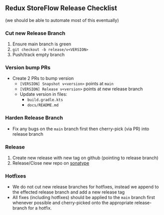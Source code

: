 ## Redux StoreFlow Release Checklist

(we should be able to automate most of this eventually)

### Cut new Release Branch

1. Ensure main branch is green
2. `git checkout -b release/v<VERSION>`
3. Push/track empty branch

### Version bump PRs

- Create 2 PRs to bump version
    - `[VERSION] Snapshot v<version>` points at `main`
    - `[VERSION] Release v<version>` points at new release branch
    - Update version in files:
        - `build.gradle.kts`
        - `docs/README.md`

### Harden Release Branch

- Fix any bugs on the `main` branch first then cherry-pick (via PR) into release branch

### Release

1. Create new release with new tag on github (pointing to release branch)
2. Release/Close new repo on [sonatype](https://oss.sonatype.org/)

### Hotfixes

- We do not cut new release branches for hotfixes, instead we append to the effected release branch and add a new
  release tag
- All fixes (including hotfixes) should be applied to the `main` branch first whenever possible and cherry-picked onto
  the appropriate release-branch for a hotfix.
